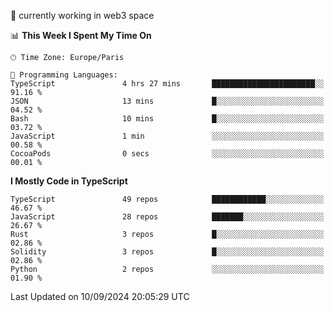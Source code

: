 🔭 currently working in web3 space

<!--START_SECTION:waka-->
📊 **This Week I Spent My Time On** 

```text
🕑︎ Time Zone: Europe/Paris

💬 Programming Languages: 
TypeScript               4 hrs 27 mins       ███████████████████████░░   91.16 % 
JSON                     13 mins             █░░░░░░░░░░░░░░░░░░░░░░░░   04.52 % 
Bash                     10 mins             █░░░░░░░░░░░░░░░░░░░░░░░░   03.72 % 
JavaScript               1 min               ░░░░░░░░░░░░░░░░░░░░░░░░░   00.58 % 
CocoaPods                0 secs              ░░░░░░░░░░░░░░░░░░░░░░░░░   00.01 % 
```

**I Mostly Code in TypeScript** 

```text
TypeScript               49 repos            ████████████░░░░░░░░░░░░░   46.67 % 
JavaScript               28 repos            ███████░░░░░░░░░░░░░░░░░░   26.67 % 
Rust                     3 repos             █░░░░░░░░░░░░░░░░░░░░░░░░   02.86 % 
Solidity                 3 repos             █░░░░░░░░░░░░░░░░░░░░░░░░   02.86 % 
Python                   2 repos             ░░░░░░░░░░░░░░░░░░░░░░░░░   01.90 % 
```




 Last Updated on 10/09/2024 20:05:29 UTC
<!--END_SECTION:waka-->
